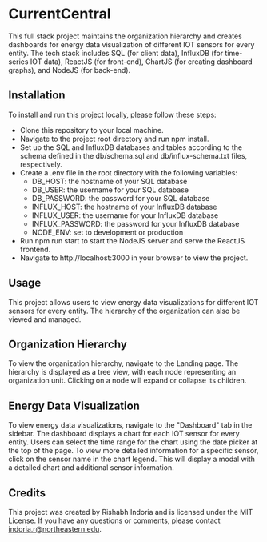 # CurrentCentral
This full stack project maintains the organization hierarchy and creates dashboards for energy data visualization of different IOT sensors for every entity. The tech stack includes SQL (for client data), InfluxDB (for time-series IOT data), ReactJS (for front-end), ChartJS (for creating dashboard graphs), and NodeJS (for back-end).

## Installation
To install and run this project locally, please follow these steps:

* Clone this repository to your local machine.
* Navigate to the project root directory and run npm install.
* Set up the SQL and InfluxDB databases and tables according to the schema defined in the db/schema.sql and db/influx-schema.txt files, respectively.
* Create a .env file in the root directory with the following variables:
  * DB_HOST: the hostname of your SQL database
  * DB_USER: the username for your SQL database
  * DB_PASSWORD: the password for your SQL database
  * INFLUX_HOST: the hostname of your InfluxDB database
  * INFLUX_USER: the username for your InfluxDB database
  * INFLUX_PASSWORD: the password for your InfluxDB database
  * NODE_ENV: set to development or production
* Run npm run start to start the NodeJS server and serve the ReactJS frontend.
* Navigate to http://localhost:3000 in your browser to view the project.

## Usage
This project allows users to view energy data visualizations for different IOT sensors for every entity. The hierarchy of the organization can also be viewed and managed.

## Organization Hierarchy
To view the organization hierarchy, navigate to the Landing page. The hierarchy is displayed as a tree view, with each node representing an organization unit. Clicking on a node will expand or collapse its children.

## Energy Data Visualization
To view energy data visualizations, navigate to the "Dashboard" tab in the sidebar. The dashboard displays a chart for each IOT sensor for every entity. Users can select the time range for the chart using the date picker at the top of the page. To view more detailed information for a specific sensor, click on the sensor name in the chart legend. This will display a modal with a detailed chart and additional sensor information.

## Credits
This project was created by Rishabh Indoria and is licensed under the MIT License. If you have any questions or comments, please contact indoria.r@northeastern.edu.
